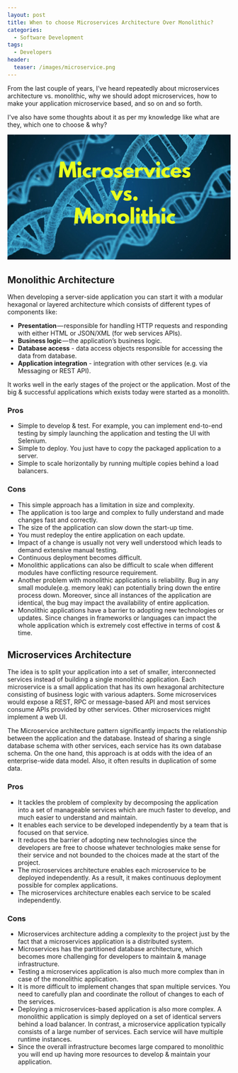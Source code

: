 ```yaml
---
layout: post
title: When to choose Microservices Architecture Over Monolithic?
categories:
  - Software Development
tags:
  - Developers
header:
  teaser: /images/microservice.png
---
```


From the last couple of years, I’ve heard repeatedly about microservices architecture vs. monolithic, why we should adopt microservices, how to make your application microservice based, and so on and so forth.

I've also have some thoughts about it as per my knowledge like what are they, which one to choose & why?

![Docker containers](/images/microservice.png)

## Monolithic Architecture

When developing a server-side application you can start it with a modular hexagonal or layered architecture which consists of different types of components like:

- **Presentation** — responsible for handling HTTP requests and responding with either HTML or JSON/XML (for web services APIs).
- **Business logic** — the application’s business logic.
- **Database access** - data access objects responsible for accessing the data from database.
- **Application integration** - integration with other services (e.g. via Messaging or REST API).

It works well in the early stages of the project or the application. Most of the big & successful applications which exists today were started as a monolith.

### Pros

- Simple to develop & test. For example, you can implement end-to-end testing by simply launching the application and testing the UI with Selenium.
- Simple to deploy. You just have to copy the packaged application to a server.
- Simple to scale horizontally by running multiple copies behind a load balancers.

### Cons

- This simple approach has a limitation in size and complexity.
- The application is too large and complex to fully understand and made changes fast and correctly.
- The size of the application can slow down the start-up time.
- You must redeploy the entire application on each update.
- Impact of a change is usually not very well understood which leads to demand extensive manual testing.
- Continuous deployment becomes difficult.
- Monolithic applications can also be difficult to scale when different modules have conflicting resource requirement.
- Another problem with monolithic applications is reliability. Bug in any small module(e.g. memory leak) can potentially bring down the entire process down. Moreover, since all instances of the application are identical, the bug may impact the availability of entire application.
- Monolithic applications have a barrier to adopting new technologies or updates. Since changes in frameworks or languages can impact the whole application which is extremely cost effective in terms of cost & time.

## Microservices Architecture

The idea is to split your application into a set of smaller, interconnected services instead of building a single monolithic application. Each microservice is a small application that has its own hexagonal architecture consisting of business logic with various adapters. Some microservices would expose a REST, RPC or message-based API and most services consume APIs provided by other services. Other microservices might implement a web UI.

The Microservice architecture pattern significantly impacts the relationship between the application and the database. Instead of sharing a single database schema with other services, each service has its own database schema. On the one hand, this approach is at odds with the idea of an enterprise-wide data model. Also, it often results in duplication of some data.

### Pros

- It tackles the problem of complexity by decomposing the application into a set of manageable services which are much faster to develop, and much easier to understand and maintain.
- It enables each service to be developed independently by a team that is focused on that service.
- It reduces the barrier of adopting new technologies since the developers are free to choose whatever technologies make sense for their service and not bounded to the choices made at the start of the project.
- The microservices architecture enables each microservice to be deployed independently. As a result, it makes continuous deployment possible for complex applications.
- The microservices architecture enables each service to be scaled independently.

### Cons

- Microservices architecture adding a complexity to the project just by the fact that a microservices application is a distributed system.
- Microservices has the partitioned database architecture, which becomes more challenging for developers to maintain & manage infrastructure.
- Testing a microservices application is also much more complex than in case of the monolithic application.
- It is more difficult to implement changes that span multiple services. You need to carefully plan and coordinate the rollout of changes to each of the services.
- Deploying a microservices-based application is also more complex. A monolithic application is simply deployed on a set of identical servers behind a load balancer. In contrast, a microservice application typically consists of a large number of services. Each service will have multiple runtime instances.
- Since the overall infrastructure becomes large compared to monolithic you will end up having more resources to develop & maintain your application.

